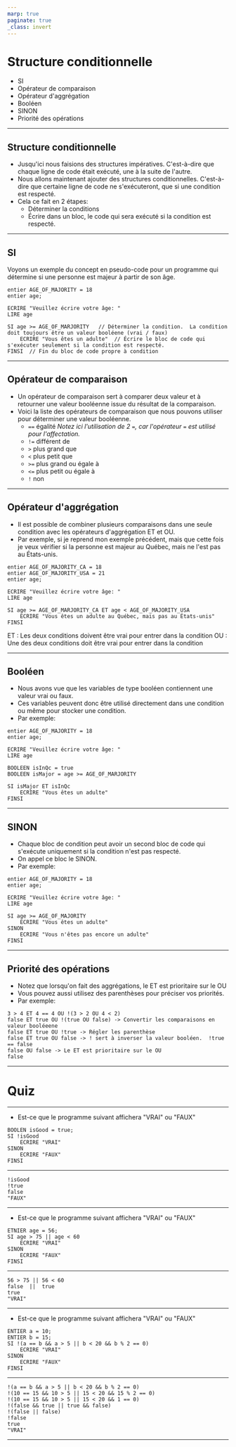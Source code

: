 ```yaml
---
marp: true
paginate: true
_class: invert
---
```


# Structure conditionnelle
- SI
- Opérateur de comparaison
- Opérateur d'aggrégation
- Booléen
- SINON
- Priorité des opérations

---

## Structure conditionnelle
- Jusqu'ici nous faisions des structures impératives. C'est-à-dire que chaque ligne de code était exécuté, une à la suite de l'autre.
- Nous allons maintenant ajouter des structures conditionnelles.  C'est-à-dire que certaine ligne de code ne s'exécuteront, que si une condition est respecté.
- Cela ce fait en 2 étapes:
  - Déterminer la conditions
  - Écrire dans un bloc, le code qui sera exécuté si la condition est respecté.

---

## SI
Voyons un exemple du concept en pseudo-code pour un programme qui détermine si une personne est majeur à partir de son âge.
```
entier AGE_OF_MAJORITY = 18
entier age;

ECRIRE "Veuillez écrire votre âge: "
LIRE age

SI age >= AGE_OF_MARJORITY   // Déterminer la condition.  La condition doit toujours être un valeur booléene (vrai / faux)
    ECRIRE "Vous êtes un adulte"  // Écrire le bloc de code qui s'exécuter seulement si la condition est respecté.
FINSI  // Fin du bloc de code propre à condition
```

---

## Opérateur de comparaison
- Un opérateur de comparaison sert à comparer deux valeur et à retourner une valeur booléenne issue du résultat de la comparaison.
- Voici la liste des opérateurs de comparaison que nous pouvons utiliser pour déterminer une valeur booléenne.
  - `==`  égalité *Notez ici l'utilisation de 2 `=`, car l'opérateur `=` est utilisé pour l'affectation.*
  - `!=` différent de
  - `>` plus grand que
  - `<` plus petit que
  - `>=` plus grand ou égale à
  - `<=` plus petit ou égale à
  - `!` non

---

## Opérateur d'aggrégation
- Il est possible de combiner plusieurs comparaisons dans une seule condition avec les opérateurs d'aggrégation ET et OU.
- Par exemple, si je reprend mon exemple précédent, mais que cette fois je veux vérifier si la personne est majeur au Québec, mais ne l'est pas au États-unis.
```
entier AGE_OF_MAJORITY_CA = 18
entier AGE_OF_MAJORITY_USA = 21
entier age;

ECRIRE "Veuillez écrire votre âge: "
LIRE age

SI age >= AGE_OF_MARJORITY_CA ET age < AGE_OF_MAJORITY_USA
    ECRIRE "Vous êtes un adulte au Québec, mais pas au États-unis"
FINSI
```

ET : Les deux conditions doivent être vrai pour entrer dans la condition
OU : Une des deux conditions doit être vrai pour entrer dans la condition

---

## Booléen
- Nous avons vue que les variables de type booléen contiennent une valeur vrai ou faux.
- Ces variables peuvent donc être utilisé directement dans une condition ou même pour stocker une condition.
- Par exemple:
```
entier AGE_OF_MAJORITY = 18
entier age;

ECRIRE "Veuillez écrire votre âge: "
LIRE age

BOOLEEN isInQc = true
BOOLEEN isMajor = age >= AGE_OF_MARJORITY

SI isMajor ET isInQc
    ECRIRE "Vous êtes un adulte"
FINSI
```

---

## SINON
- Chaque bloc de condition peut avoir un second bloc de code qui s'exécute uniquement si la condition n'est pas respecté.  
- On appel ce bloc le SINON.
- Par exemple:
```
entier AGE_OF_MAJORITY = 18
entier age;

ECRIRE "Veuillez écrire votre âge: "
LIRE age

SI age >= AGE_OF_MAJORITY
    ECRIRE "Vous êtes un adulte"
SINON
    ECRIRE "Vous n'êtes pas encore un adulte"
FINSI
```

---

## Priorité des opérations
- Notez que lorsqu'on fait des aggrégations, le ET est prioritaire sur le OU
- Vous pouvez aussi utilisez des parenthèses pour préciser vos priorités.
- Par exemple:
```
3 > 4 ET 4 == 4 OU !(3 > 2 OU 4 < 2)
false ET true OU !(true OU false) -> Convertir les comparaisons en valeur booléeene
false ET true OU !true -> Régler les parenthèse
false ET true OU false -> ! sert à inverser la valeur booléen.  !true == false
false OU false -> Le ET est prioritaire sur le OU
false

```

---

# Quiz

---

- Est-ce que le programme suivant affichera "VRAI" ou "FAUX"
```
BOOLEN isGood = true;
SI !isGood
    ECRIRE "VRAI"
SINON
    ECRIRE "FAUX"
FINSI
```

---
```
!isGood
!true
false
"FAUX"
```
---

- Est-ce que le programme suivant affichera "VRAI" ou "FAUX"
```
ETNIER age = 56;
SI age > 75 || age < 60
    ECRIRE "VRAI"
SINON
    ECRIRE "FAUX"
FINSI
```

---
```
56 > 75 || 56 < 60
false  ||  true
true
"VRAI"
```
---

- Est-ce que le programme suivant affichera "VRAI" ou "FAUX"
```
ENTIER a = 10;
ENTIER b = 15;
SI !(a == b && a > 5 || b < 20 && b % 2 == 0)
    ECRIRE "VRAI"
SINON
    ECRIRE "FAUX"
FINSI
```

---
```
!(a == b && a > 5 || b < 20 && b % 2 == 0)
!(10 == 15 && 10 > 5 || 15 < 20 && 15 % 2 == 0)
!(10 == 15 && 10 > 5 || 15 < 20 && 1 == 0)
!(false && true || true && false)
!(false || false)
!false
true
"VRAI"
```
---

